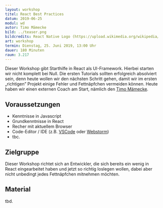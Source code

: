 ```yaml
---
layout: workshop
titel: React Best Practices
datum: 2019-06-25
modul: wd
autor: Timo Mämecke
bild: ../teaser.png
bildcredits: React Native Logo (https://upload.wikimedia.org/wikipedia/commons/1/18/React_Native_Logo.png)
art: workshop
termin: Dienstag, 25. Juni 2019, 13:00 Uhr
dauer: 180 Minuten
raum: 3.217
---
```



Dieser Workshop gibt Starthilfe in React als UI-Framework. Hierbei starten wir nicht komplett bei Null. Die ersten Tutorials sollten erfolgreich absolviert sein, denn heute wollen wir den nächsten Schritt gehen, damit wir im ersten „richtigen” Projekt einige Fehler und Fettnäpfchen vermeiden können. Heute haben wir einen externen Coach am Start, nämlich den [Timo Mämecke](https://www.digitale-leute.de/kurzinterviews/timo-maemecke/).

## Voraussetzungen
- Kenntnisse in Javascript
- Grundkenntnisse in React
- Recher mit aktuellem Browser
- Code-Editor / IDE (z.B. [VSCode](https://code.visualstudio.com/download) oder [Webstorm](https://www.jetbrains.com/webstorm/download/#section=mac))
- tbc.

## Zielgruppe
Dieser Workshop richtet sich an Entwickler, die sich bereits ein wenig in React eingearbeitet haben und jetzt so richtig loslegen wollen, dabei aber nicht unbedingt jedes Fettnäpfchen mitnehmen möchten.

## Material
tbd.